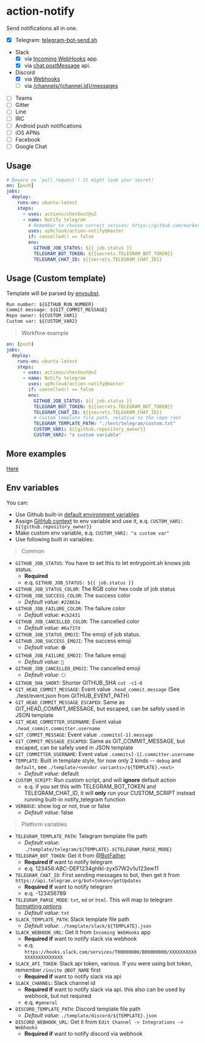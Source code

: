 # action-notify

Send notifications all in one.

- [x] Telegram: [telegram-bot-send.sh](https://github.com/up9cloud/telegram-bot-send.sh)
- Slack
  - [x] via [Incoming WebHooks](https://api.slack.com/messaging/webhooks) app.
  - [x] via [chat.postMessage](https://api.slack.com/methods/chat.postMessage) api.
- Discord
  - [x] via [Webhooks](https://discord.com/developers/docs/resources/webhook#execute-webhook)
  - [ ] via [/channels/{channel.id}/messages](https://discord.com/developers/docs/resources/channel#create-message)
- [ ] Teams
- [ ] Gitter
- [ ] Line
- [ ] IRC
- [ ] Android push notifications
- [ ] iOS APNs
- [ ] Facebook
- [ ] Google Chat

## Usage

```yml
# Beware on `pull_request`! It might leak your secret!
on: [push]
jobs:
  deploy:
    runs-on: ubuntu-latest
    steps:
      - uses: actions/checkout@v2
      - name: Notify telegram
        # Remember to choose correct version: https://github.com/marketplace/actions/action-notify
        uses: up9cloud/action-notify@master
        if: cancelled() == false
        env:
          GITHUB_JOB_STATUS: ${{ job.status }}
          TELEGRAM_BOT_TOKEN: ${{secrets.TELEGRAM_BOT_TOKEN}}
          TELEGRAM_CHAT_ID: ${{secrets.TELEGRAM_CHAT_ID}}
```

## Usage (Custom template)

Template will be parsed by [envsubst](https://www.gnu.org/software/gettext/manual/html_node/envsubst-Invocation.html).

```txt
Run number: ${GITHUB_RUN_NUMBER}
Commit message: ${GIT_COMMIT_MESSAGE}
Repo owner: ${CUSTOM_VAR1}
Custom var: ${CUSTOM_VAR2}
```

> Workflow example

```yml
on: [push]
jobs:
  deploy:
    runs-on: ubuntu-latest
    steps:
      - uses: actions/checkout@v2
      - name: Notify telegram
        uses: up9cloud/action-notify@master
        if: cancelled() == false
        env:
          GITHUB_JOB_STATUS: ${{ job.status }}
          TELEGRAM_BOT_TOKEN: ${{secrets.TELEGRAM_BOT_TOKEN}}
          TELEGRAM_CHAT_ID: ${{secrets.TELEGRAM_CHAT_ID}}
          # Custom template file path, relative to the repo root
          TELEGRAM_TEMPLATE_PATH: "./test/telegram/custom.txt"
          CUSTOM_VAR1: ${{github.repository_owner}}
          CUSTOM_VAR2: "a custom variable"
```

## More examples

[Here](https://github.com/up9cloud/action-notify/blob/master/.github/workflows/main.yml)

## Env variables

You can:

- Use Github built-in [default environment variables](https://docs.github.com/en/actions/configuring-and-managing-workflows/using-environment-variables#default-environment-variables)
- Assign [GitHub context](https://docs.github.com/en/actions/reference/context-and-expression-syntax-for-github-actions#contexts) to env variable and use it, e.q. `CUSTOM_VAR1: ${{github.repository_owner}}`
- Make custom env variable, e.q. `CUSTOM_VAR2: "a custom var"`
- Use following built in variables:

> Common

- `GITHUB_JOB_STATUS`: You have to set this to let entrypoint.sh knows job status.
  - **Required**
  - e.q. `GITHUB_JOB_STATUS: ${{ job.status }}`
- `GITHUB_JOB_STATUS_COLOR`: The RGB color hex code of job status
- `GITHUB_JOB_SUCCESS_COLOR`: The success color
  - *Default value*: `#22863a`
- `GITHUB_JOB_FAILURE_COLOR`: The failure color
  - *Default value*: `#cb2431`
- `GITHUB_JOB_CANCELLED_COLOR`: The cancelled color
  - *Default value*: `#6a737d`
- `GITHUB_JOB_STATUS_EMOJI`: The emoji of job status.
- `GITHUB_JOB_SUCCESS_EMOJI`: The success emoji
  - *Default value*: `🟢`
- `GITHUB_JOB_FAILURE_EMOJI`: The failure emoji
  - *Default value*: `🔴`
- `GITHUB_JOB_CANCELLED_EMOJI`: The cancelled emoji
  - *Default value*: `⚪️`
- `GITHUB_SHA_SHORT`: Shorter GITHUB_SHA `cut -c1-8`
- `GIT_HEAD_COMMIT_MESSAGE`: Event value `.head_commit.message` (See ./test/event.json from GITHUB_EVENT_PATH)
- `GIT_HEAD_COMMIT_MESSAGE_ESCAPED`: Same as GIT_HEAD_COMMIT_MESSAGE, but escaped, can be safely used in JSON template
- `GIT_HEAD_COMMITTER_USERNAME`: Event value `.head_commit.committer.username`
- `GIT_COMMIT_MESSAGE`: Event value `.commits[-1].message`
- `GIT_COMMIT_MESSAGE_ESCAPED`: Same as GIT_COMMIT_MESSAGE, but escaped, can be safely used in JSON template
- `GIT_COMMITTER_USERNAME`: Event value `.commits[-1].committer.username`
- `TEMPLATE`: Built in template style, for now only 2 kinds -- `debug` and `default`, see `./template/<vendor variants>/${TEMPLATE}.<ext>`
  - *Default value*: default
- `CUSTOM_SCRIPT`: Run custom script, and will **ignore** default action
  - e.q. if you set this with TELEGRAM_BOT_TOKEN and TELEGRAM_CHAT_ID, it will **only** run your CUSTOM_SCRIPT instead running built-in notify_telegram function
- `VERBOSE`: show log or not, true or false
  - *Default value*: false

> Platform variables

- `TELEGRAM_TEMPLATE_PATH`: Telegram template file path
  - *Default value*: `./template/telegram/${TEMPLATE}.${TELEGRAM_PARSE_MODE}`
- `TELEGRAM_BOT_TOKEN`: Get it from [@BotFather](https://telegram.me/BotFather)
  - **Required if** want to notify telegram
  - e.q. 123456:ABC-DEF1234ghIkl-zyx57W2v1u123ew11
- `TELEGRAM_CHAT_ID`: First sending messages to bot, then get it from `https://api.telegram.org/bot<token>/getUpdates`
  - **Required if** want to notify telegram
  - e.q. -123456789
- `TELEGRAM_PARSE_MODE`: `txt`, `md` or `html`. This will map to telegram [formatting options](https://core.telegram.org/bots/api#formatting-options)
  - *Default value*: `txt`
- `SLACK_TEMPLATE_PATH`: Slack template file path
  - *Default value*: `./template/slack/${TEMPLATE}.json`
- `SLACK_WEBHOOK_URL`: Get it from `Incoming WebHooks` app
  - **Required if** want to notify slack via webhook
  - e.q. `https://hooks.slack.com/services/T00000000/B00000000/XXXXXXXXXXXXXXXXXXXXXXXX`
- `SLACK_API_TOKEN`: Slack api token, various. If you were using bot token, remember `/invite @BOT_NAME` first
  - **Required if** want to notify slack via api
- `SLACK_CHANNEL`: Slack channel id
  - **Required if** want to notify slack via api. this also can be used by webhook, but not required
  - e.q. `#general`
- `DISCORD_TEMPLATE_PATH`: Discord template file path
  - *Default value*: `./template/discord/${TEMPLATE}.json`
- `DISCORD_WEBHOOK_URL`: Get it from `Edit Channel -> Integrations -> Webhooks`
  - **Required if** want to notify discord via webhook
